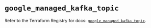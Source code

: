# `google_managed_kafka_topic`

Refer to the Terraform Registry for docs: [`google_managed_kafka_topic`](https://registry.terraform.io/providers/hashicorp/google/6.42.0/docs/resources/managed_kafka_topic).
